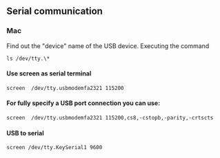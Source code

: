 ## Serial communication

### Mac
Find out the "device" name of the USB device. Executing the command
```
ls /dev/tty.\*
```

#### Use screen as serial terminal
```
screen  /dev/tty.usbmodemfa2321 115200
```

#### For fully specify a USB port connection you can use:
```
screen  /dev/tty.usbmodemfa2321 115200,cs8,-cstopb,-parity,-crtscts
```

#### USB to serial
```
screen /dev/tty.KeySerial1 9600
```

